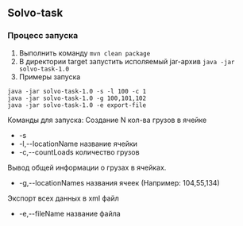 ## Solvo-task

### Процесс запуска
1. Выполнить команду `mvn clean package`
2. В директории target запустить исполяемый jar-архив `java -jar solvo-task-1.0`
3. Примеры запуска
```shell
java -jar solvo-task-1.0 -s -l 100 -c 1
java -jar solvo-task-1.0 -g 100,101,102
java -jar solvo-task-1.0 -e export-file
```


Команды для запуска:
Создание N кол-ва грузов в ячейке
-  -s
-  -l,--locationName        название ячейки
-  -c,--countLoads          количество грузов

Вывод общей информации о грузах в ячейках.
-  -g,--locationNames       названия ячеек (Например: 104,55,134)

Экспорт всех данных в xml файл
-  -e,--fileName             название файла

